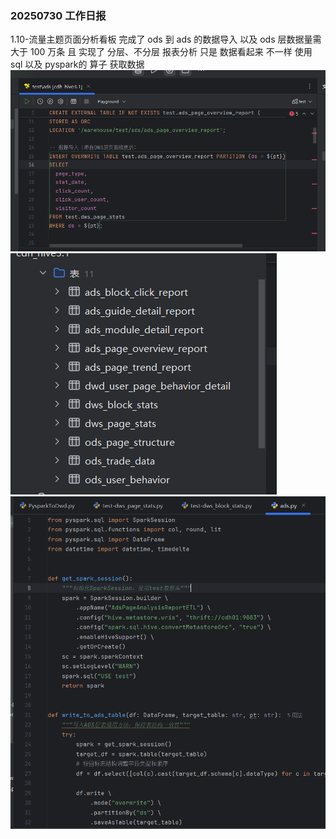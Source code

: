 ### 20250730 工作日报

1.10-流量主题页面分析看板 完成了 ods 到 ads 的数据导入 
以及 ods 层数据量需大于 100 万条 且 实现了 分层、不分层 报表分析 
只是 数据看起来 不一样 
使用 sql 以及 pyspark的 算子 获取数据
![img.png](../../img/imgs9/img.png)
![img_1.png](../../img/imgs9/img_1.png)
![img_2.png](../../img/imgs9/img_2.png)
